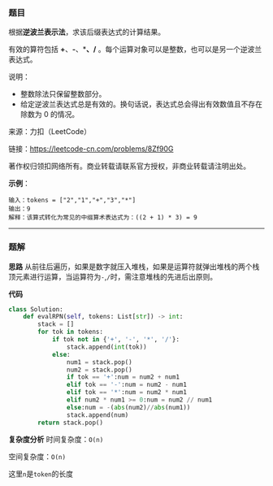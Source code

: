 ### 题目
根据**逆波兰表示法**，求该后缀表达式的计算结果。

有效的算符包括 **+**、**-**、*****、**/** 。每个运算对象可以是整数，也可以是另一个逆波兰表达式。

说明：

- 整数除法只保留整数部分。
- 给定逆波兰表达式总是有效的。换句话说，表达式总会得出有效数值且不存在除数为 0 的情况。

来源：力扣（LeetCode）

链接：https://leetcode-cn.com/problems/8Zf90G

著作权归领扣网络所有。商业转载请联系官方授权，非商业转载请注明出处。



**示例**：

```
输入：tokens = ["2","1","+","3","*"]
输出：9
解释：该算式转化为常见的中缀算术表达式为：((2 + 1) * 3) = 9
```
----
### 题解
**思路**
从前往后遍历，如果是数字就压入堆栈，如果是运算符就弹出堆栈的两个栈顶元素进行运算，当运算符为`-`,`/`时，需注意堆栈的先进后出原则。

**代码**
```python
class Solution:
    def evalRPN(self, tokens: List[str]) -> int:
        stack = []
        for tok in tokens:
            if tok not in {'+', '-', '*', '/'}:
                stack.append(int(tok))
            else:
                num1 = stack.pop()
                num2 = stack.pop()
                if tok == '+':num = num2 + num1
                elif tok == '-':num = num2 - num1
                elif tok == '*':num = num2 * num1
                elif num2 * num1 >= 0:num = num2 // num1
                else:num = -(abs(num2)//abs(num1))
                stack.append(num)
        return stack.pop()
```

**复杂度分析**
时间复杂度：`O(n)`

空间复杂度：`O(n)`

这里`n`是`token`的长度
